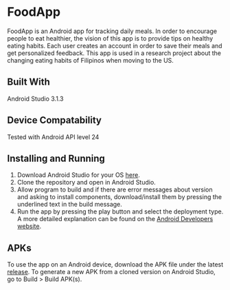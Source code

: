 # FoodApp
FoodApp is an Android app for tracking daily meals. In order to encourage people to eat healthier, the vision of this app is to provide tips on healthy eating habits. Each user creates an account in order to save their meals and get personalized feedback.
This app is used in a research project about the changing eating habits of Filipinos when moving to the US.

## Built With
Android Studio 3.1.3

## Device Compatability
Tested with Android API level 24

## Installing and Running
1. Download Android Studio for your OS [here](https://developer.android.com/studio/).
2. Clone the repository and open in Android Studio.
3. Allow program to build and if there are error messages about version and asking to install components, download/install them by pressing the underlined text in the build message.
4. Run the app by pressing the play button and select the deployment type.
A more detailed explanation can be found on the [Android Developers website](https://developer.android.com/studio/run/).

## APKs
To use the app on an Android device, download the APK file under the latest [release](https://github.com/FoodAppDeveloper/FoodApplicationCode/releases).
To generate a new APK from a cloned version on Android Studio, go to Build > Build APK(s).
